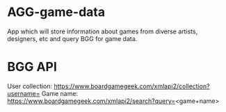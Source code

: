 # AGG-game-data
App which will store information about games from diverse artists, designers, etc and query BGG for game data.

# BGG API
User collection:
https://www.boardgamegeek.com/xmlapi2/collection?username=<name>
Game name:
https://www.boardgamegeek.com/xmlapi2/search?query=<game+name>

